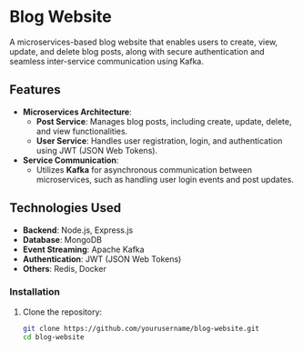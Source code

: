 # Blog Website

A microservices-based blog website that enables users to create, view, update, and delete blog posts, along with secure authentication and seamless inter-service communication using Kafka.

## Features

- **Microservices Architecture**:
  - **Post Service**: Manages blog posts, including create, update, delete, and view functionalities.
  - **User Service**: Handles user registration, login, and authentication using JWT (JSON Web Tokens).
- **Service Communication**:
  - Utilizes **Kafka** for asynchronous communication between microservices, such as handling user login events and post updates.


## Technologies Used

- **Backend**: Node.js, Express.js
- **Database**: MongoDB
- **Event Streaming**: Apache Kafka
- **Authentication**: JWT (JSON Web Tokens)
- **Others**: Redis, Docker 

### Installation

1. Clone the repository:
   ```bash
   git clone https://github.com/yourusername/blog-website.git
   cd blog-website
